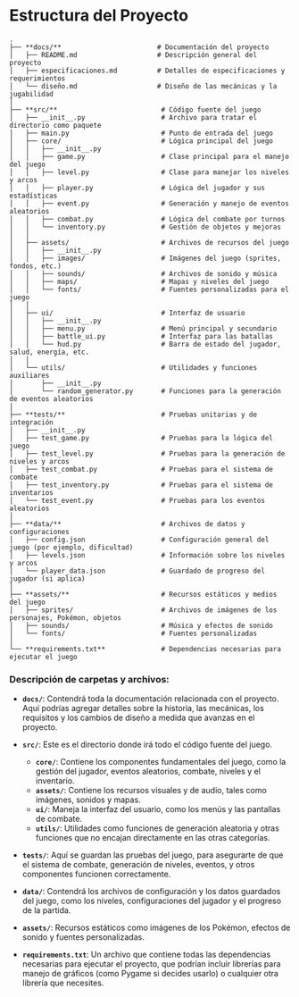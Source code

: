 
# Estructura del Proyecto

```
.
├── **docs/**                        # Documentación del proyecto
│   ├── README.md                    # Descripción general del proyecto
│   ├── especificaciones.md          # Detalles de especificaciones y requerimientos
│   └── diseño.md                    # Diseño de las mecánicas y la jugabilidad
│
├── **src/**                          # Código fuente del juego
│   ├── __init__.py                   # Archivo para tratar el directorio como paquete
│   ├── main.py                       # Punto de entrada del juego
│   ├── core/                         # Lógica principal del juego
│   │   ├── __init__.py
│   │   ├── game.py                   # Clase principal para el manejo del juego
│   │   ├── level.py                  # Clase para manejar los niveles y arcos
│   │   ├── player.py                 # Lógica del jugador y sus estadísticas
│   │   ├── event.py                  # Generación y manejo de eventos aleatorios
│   │   ├── combat.py                 # Lógica del combate por turnos
│   │   └── inventory.py              # Gestión de objetos y mejoras
│   │
│   ├── assets/                       # Archivos de recursos del juego
│   │   ├── __init__.py
│   │   ├── images/                   # Imágenes del juego (sprites, fondos, etc.)
│   │   ├── sounds/                   # Archivos de sonido y música
│   │   ├── maps/                     # Mapas y niveles del juego
│   │   └── fonts/                    # Fuentes personalizadas para el juego
│   │
│   ├── ui/                           # Interfaz de usuario
│   │   ├── __init__.py
│   │   ├── menu.py                   # Menú principal y secundario
│   │   ├── battle_ui.py              # Interfaz para las batallas
│   │   └── hud.py                    # Barra de estado del jugador, salud, energía, etc.
│   │
│   └── utils/                        # Utilidades y funciones auxiliares
│       ├── __init__.py
│       └── random_generator.py       # Funciones para la generación de eventos aleatorios
│
├── **tests/**                        # Pruebas unitarias y de integración
│   ├── __init__.py
│   ├── test_game.py                  # Pruebas para la lógica del juego
│   ├── test_level.py                 # Pruebas para la generación de niveles y arcos
│   ├── test_combat.py                # Pruebas para el sistema de combate
│   ├── test_inventory.py             # Pruebas para el sistema de inventarios
│   └── test_event.py                 # Pruebas para los eventos aleatorios
│
├── **data/**                         # Archivos de datos y configuraciones
│   ├── config.json                   # Configuración general del juego (por ejemplo, dificultad)
│   ├── levels.json                   # Información sobre los niveles y arcos
│   └── player_data.json              # Guardado de progreso del jugador (si aplica)
│
├── **assets/**                       # Recursos estáticos y medios del juego
│   ├── sprites/                      # Archivos de imágenes de los personajes, Pokémon, objetos
│   ├── sounds/                       # Música y efectos de sonido
│   └── fonts/                        # Fuentes personalizadas
│
└── **requirements.txt**              # Dependencias necesarias para ejecutar el juego
```

### Descripción de carpetas y archivos:

- **`docs/`**: Contendrá toda la documentación relacionada con el proyecto. Aquí podrías agregar detalles sobre la historia, las mecánicas, los requisitos y los cambios de diseño a medida que avanzas en el proyecto.
  
- **`src/`**: Este es el directorio donde irá todo el código fuente del juego.
  - **`core/`**: Contiene los componentes fundamentales del juego, como la gestión del jugador, eventos aleatorios, combate, niveles y el inventario.
  - **`assets/`**: Contiene los recursos visuales y de audio, tales como imágenes, sonidos y mapas.
  - **`ui/`**: Maneja la interfaz del usuario, como los menús y las pantallas de combate.
  - **`utils/`**: Utilidades como funciones de generación aleatoria y otras funciones que no encajan directamente en las otras categorías.

- **`tests/`**: Aquí se guardan las pruebas del juego, para asegurarte de que el sistema de combate, generación de niveles, eventos, y otros componentes funcionen correctamente.

- **`data/`**: Contendrá los archivos de configuración y los datos guardados del juego, como los niveles, configuraciones del jugador y el progreso de la partida.

- **`assets/`**: Recursos estáticos como imágenes de los Pokémon, efectos de sonido y fuentes personalizadas.

- **`requirements.txt`**: Un archivo que contiene todas las dependencias necesarias para ejecutar el proyecto, que podrían incluir librerías para manejo de gráficos (como Pygame si decides usarlo) o cualquier otra librería que necesites.
